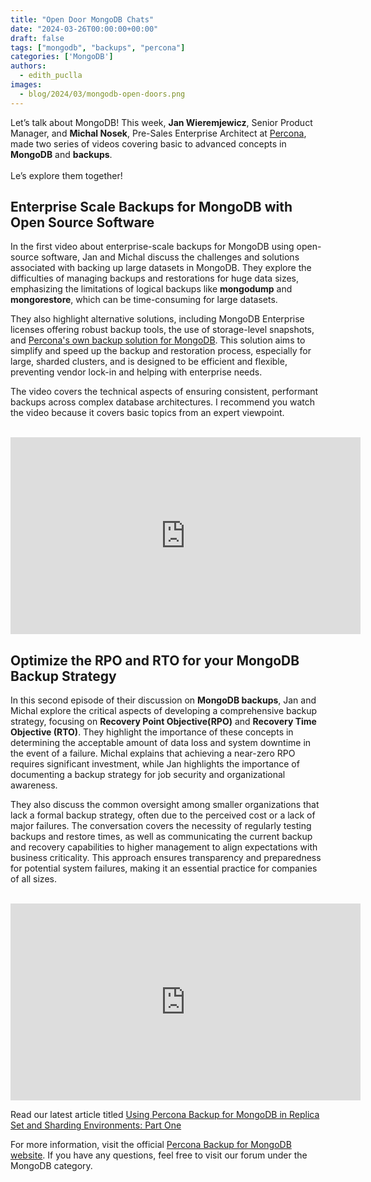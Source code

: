```yaml
---
title: "Open Door MongoDB Chats"
date: "2024-03-26T00:00:00+00:00"
draft: false
tags: ["mongodb", "backups", "percona"]
categories: ['MongoDB']
authors:
  - edith_puclla
images:
  - blog/2024/03/mongodb-open-doors.png
---
```


Let’s talk about MongoDB!
This week, **Jan Wieremjewicz**, Senior Product Manager, and **Michal Nosek**, Pre-Sales Enterprise Architect at [Percona](https://www.percona.com/), made two series of videos covering basic to advanced concepts in **MongoDB** and **backups**.
<br />
<br />
Le’s explore them together!

## Enterprise Scale Backups for MongoDB with Open Source Software

In the first video about enterprise-scale backups for MongoDB using open-source software, Jan and Michal discuss the challenges and solutions associated with backing up large datasets in MongoDB. They explore the difficulties of managing backups and restorations for huge data sizes, emphasizing the limitations of logical backups like **mongodump** and **mongorestore**, which can be time-consuming for large datasets.

They also highlight alternative solutions, including MongoDB Enterprise licenses offering robust backup tools, the use of storage-level snapshots, and [Percona's own backup solution for MongoDB](https://docs.percona.com/percona-backup-mongodb/index.html). This solution aims to simplify and speed up the backup and restoration process, especially for large, sharded clusters, and is designed to be efficient and flexible, preventing vendor lock-in and helping with enterprise needs.

The video covers the technical aspects of ensuring consistent, performant backups across complex database architectures. I recommend you watch the video because it covers basic topics from an expert viewpoint.

<br />
<iframe width="560" height="315" src="https://www.youtube.com/embed/sO-43bxaf7k?si=zgjHA6otYTmhBtYp" title="YouTube video player" frameborder="0" allow="accelerometer; autoplay; clipboard-write; encrypted-media; gyroscope; picture-in-picture; web-share" referrerpolicy="strict-origin-when-cross-origin" allowfullscreen></iframe>

## Optimize the RPO and RTO for your MongoDB Backup Strategy

In this second episode of their discussion on **MongoDB backups**, Jan and Michal explore the critical aspects of developing a comprehensive backup strategy, focusing on **Recovery Point Objective(RPO)** and **Recovery Time Objective (RTO)**. They highlight the importance of these concepts in determining the acceptable amount of data loss and system downtime in the event of a failure. Michal explains that achieving a near-zero RPO requires significant investment, while Jan highlights the importance of documenting a backup strategy for job security and organizational awareness.

They also discuss the common oversight among smaller organizations that lack a formal backup strategy, often due to the perceived cost or a lack of major failures. The conversation covers the necessity of regularly testing backups and restore times, as well as communicating the current backup and recovery capabilities to higher management to align expectations with business criticality. This approach ensures transparency and preparedness for potential system failures, making it an essential practice for companies of all sizes.

<br />

<iframe width="560" height="315" src="https://www.youtube.com/embed/kAyGieor0Q0?si=KB_BGfyjNiCYe624" title="YouTube video player" frameborder="0" allow="accelerometer; autoplay; clipboard-write; encrypted-media; gyroscope; picture-in-picture; web-share" referrerpolicy="strict-origin-when-cross-origin" allowfullscreen></iframe>

Read our latest article titled [Using Percona Backup for MongoDB in Replica Set and Sharding Environments: Part One](https://www.percona.com/blog/using-percona-backup-for-mongodb-in-replica-set-and-sharding-environment-part-one/)

For more information, visit the official [Percona Backup for MongoDB website](https://www.percona.com/mongodb/software/percona-backup-for-mongodb). If you have any questions, feel free to visit our forum under the MongoDB category.
